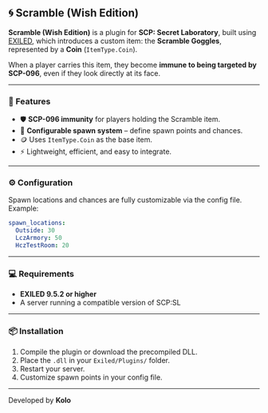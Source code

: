 
## 🌀 Scramble (Wish Edition)

**Scramble (Wish Edition)** is a plugin for **SCP: Secret Laboratory**, built using [EXILED](https://gitlab.com/exmod-team/EXILED), which introduces a custom item: the **Scramble Goggles**, represented by a **Coin** (`ItemType.Coin`).

When a player carries this item, they become **immune to being targeted by SCP-096**, even if they look directly at its face.

---

### 🔧 Features

* 🛡️ **SCP-096 immunity** for players holding the Scramble item.
* 🎲 **Configurable spawn system** – define spawn points and chances.
* 🪙 Uses `ItemType.Coin` as the base item.
* ⚡ Lightweight, efficient, and easy to integrate.

---

### ⚙️ Configuration

Spawn locations and chances are fully customizable via the config file. Example:

```yaml
spawn_locations:
  Outside: 30
  LczArmory: 50
  HczTestRoom: 20
```

---

### 💻 Requirements

* **EXILED 9.5.2 or higher**
* A server running a compatible version of SCP\:SL

---

### 📦 Installation

1. Compile the plugin or download the precompiled DLL.
2. Place the `.dll` in your `Exiled/Plugins/` folder.
3. Restart your server.
4. Customize spawn points in your config file.

---


Developed by **Kolo**

